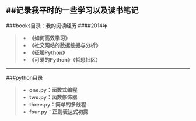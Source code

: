 ##记录我平时的一些学习以及读书笔记
---

###books目录：我的阅读经历
####2014年
>+ **《如何高效学习》**
>+ **《社交网站的数据挖掘与分析》**
>+ **《征服Python》**
>+ **《可爱的Python》（哲思社区）**


---
###python目录
>+ **one.py：函数式编程**
>+ **two.py：函数修饰器**
>+ **three.py：简单的多线程**
>+ **four.py：正则表达式初探**
